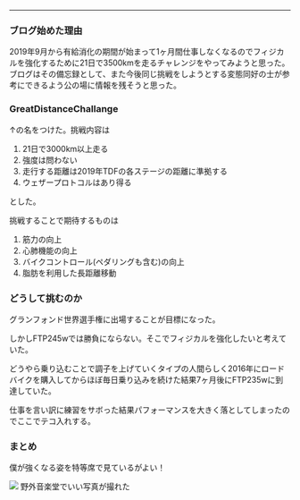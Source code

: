 
---
### ブログ始めた理由
2019年9月から有給消化の期間が始まって1ヶ月間仕事しなくなるのでフィジカルを強化するために21日で3500kmを走るチャレンジをやってみようと思った。
ブログはその備忘録として、また今後同じ挑戦をしようとする変態同好の士が参考にできるよう公の場に情報を残そうと思った。


### GreatDistanceChallange

↑の名をつけた。挑戦内容は

1. 21日で3000km以上走る
2. 強度は問わない
3. 走行する距離は2019年TDFの各ステージの距離に準拠する
4. ウェザープロトコルはあり得る

とした。



挑戦することで期待するものは

1. 筋力の向上
2. 心肺機能の向上
3. バイクコントロール(ペダリングも含む)の向上
4. 脂肪を利用した長距離移動



### どうして挑むのか

グランフォンド世界選手権に出場することが目標になった。

しかしFTP245wでは勝負にならない。そこでフィジカルを強化したいと考えていた。

どうやら乗り込むことで調子を上げていくタイプの人間らしく2016年にロードバイクを購入してからほぼ毎日乗り込みを続けた結果7ヶ月後にFTP235wに到達していた。

仕事を言い訳に練習をサボった結果パフォーマンスを大きく落としてしまったのでここでテコ入れする。



### まとめ

僕が強くなる姿を特等席で見ているがよい！

 [![](/images/IMG_20190817_164502.jpg)](/images/IMG_20190817_164502.jpg)
 野外音楽堂でいい写真が撮れた
